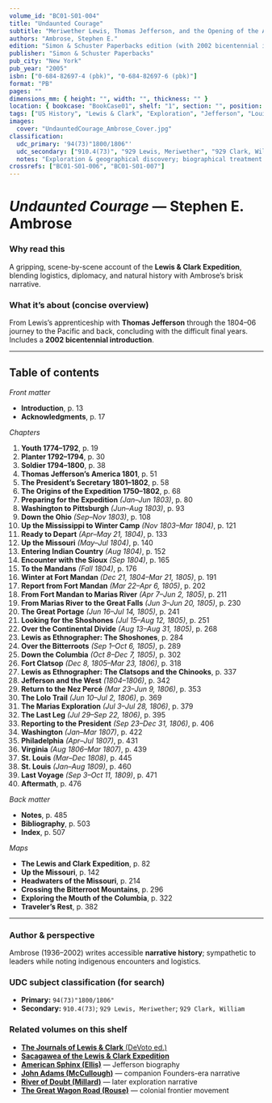 ```yaml
---
volume_id: "BC01-S01-004"
title: "Undaunted Courage"
subtitle: "Meriwether Lewis, Thomas Jefferson, and the Opening of the American West"
authors: "Ambrose, Stephen E."
edition: "Simon & Schuster Paperbacks edition (with 2002 bicentennial introduction)"
publisher: "Simon & Schuster Paperbacks"
pub_city: "New York"
pub_year: "2005"
isbn: ["0-684-82697-4 (pbk)", "0-684-82697-6 (pbk)"]
format: "PB"
pages: ""
dimensions_mm: { height: "", width: "", thickness: "" }
location: { bookcase: "BookCase01", shelf: "1", section: "", position: "4" }
tags: ["US History", "Lewis & Clark", "Exploration", "Jefferson", "Louisiana Purchase", "Corps of Discovery", "Biography", "Frontier"]
images:
  cover: "UndauntedCourage_Ambrose_Cover.jpg"
classification:
  udc_primary: '94(73)"1800/1806"'
  udc_secondary: ["910.4(73)", "929 Lewis, Meriwether", "929 Clark, William"]
  notes: "Exploration & geographical discovery; biographical treatment of principal figures."
crossrefs: ["BC01-S01-006", "BC01-S01-007"]
---
```


# *Undaunted Courage* — Stephen E. Ambrose

### Why read this
A gripping, scene-by-scene account of the **Lewis & Clark Expedition**, blending logistics, diplomacy, and natural history with Ambrose’s brisk narrative.

### What it’s about (concise overview)
From Lewis’s apprenticeship with **Thomas Jefferson** through the 1804–06 journey to the Pacific and back, concluding with the difficult final years. Includes a **2002 bicentennial introduction**.

---

## Table of contents
*Front matter*
- **Introduction**, p. 13  
- **Acknowledgments**, p. 17

*Chapters*
1. **Youth 1774–1792**, p. 19  
2. **Planter 1792–1794**, p. 30  
3. **Soldier 1794–1800**, p. 38  
4. **Thomas Jefferson’s America 1801**, p. 51  
5. **The President’s Secretary 1801–1802**, p. 58  
6. **The Origins of the Expedition 1750–1802**, p. 68  
7. **Preparing for the Expedition** *(Jan–Jun 1803)*, p. 80  
8. **Washington to Pittsburgh** *(Jun–Aug 1803)*, p. 93  
9. **Down the Ohio** *(Sep–Nov 1803)*, p. 108  
10. **Up the Mississippi to Winter Camp** *(Nov 1803–Mar 1804)*, p. 121  
11. **Ready to Depart** *(Apr–May 21, 1804)*, p. 133  
12. **Up the Missouri** *(May–Jul 1804)*, p. 140  
13. **Entering Indian Country** *(Aug 1804)*, p. 152  
14. **Encounter with the Sioux** *(Sep 1804)*, p. 165  
15. **To the Mandans** *(Fall 1804)*, p. 176  
16. **Winter at Fort Mandan** *(Dec 21, 1804–Mar 21, 1805)*, p. 191  
17. **Report from Fort Mandan** *(Mar 22–Apr 6, 1805)*, p. 202  
18. **From Fort Mandan to Marias River** *(Apr 7–Jun 2, 1805)*, p. 211  
19. **From Marias River to the Great Falls** *(Jun 3–Jun 20, 1805)*, p. 230  
20. **The Great Portage** *(Jun 16–Jul 14, 1805)*, p. 241  
21. **Looking for the Shoshones** *(Jul 15–Aug 12, 1805)*, p. 251  
22. **Over the Continental Divide** *(Aug 13–Aug 31, 1805)*, p. 268  
23. **Lewis as Ethnographer: The Shoshones**, p. 284  
24. **Over the Bitterroots** *(Sep 1–Oct 6, 1805)*, p. 289  
25. **Down the Columbia** *(Oct 8–Dec 7, 1805)*, p. 302  
26. **Fort Clatsop** *(Dec 8, 1805–Mar 23, 1806)*, p. 318  
27. **Lewis as Ethnographer: The Clatsops and the Chinooks**, p. 337  
28. **Jefferson and the West** *(1804–1806)*, p. 342  
29. **Return to the Nez Percé** *(Mar 23–Jun 9, 1806)*, p. 353  
30. **The Lolo Trail** *(Jun 10–Jul 2, 1806)*, p. 369  
31. **The Marias Exploration** *(Jul 3–Jul 28, 1806)*, p. 379  
32. **The Last Leg** *(Jul 29–Sep 22, 1806)*, p. 395  
33. **Reporting to the President** *(Sep 23–Dec 31, 1806)*, p. 406  
34. **Washington** *(Jan–Mar 1807)*, p. 422  
35. **Philadelphia** *(Apr–Jul 1807)*, p. 431  
36. **Virginia** *(Aug 1806–Mar 1807)*, p. 439  
37. **St. Louis** *(Mar–Dec 1808)*, p. 445  
38. **St. Louis** *(Jan–Aug 1809)*, p. 460  
39. **Last Voyage** *(Sep 3–Oct 11, 1809)*, p. 471  
40. **Aftermath**, p. 476

*Back matter*
- **Notes**, p. 485  
- **Bibliography**, p. 503  
- **Index**, p. 507

*Maps*
- **The Lewis and Clark Expedition**, p. 82  
- **Up the Missouri**, p. 142  
- **Headwaters of the Missouri**, p. 214  
- **Crossing the Bitterroot Mountains**, p. 296  
- **Exploring the Mouth of the Columbia**, p. 322  
- **Traveler’s Rest**, p. 382

---

### Author & perspective
Ambrose (1936–2002) writes accessible **narrative history**; sympathetic to leaders while noting indigenous encounters and logistics.

### UDC subject classification (for search)
- **Primary:** `94(73)"1800/1806"`
- **Secondary:** `910.4(73)`; `929 Lewis, Meriwether`; `929 Clark, William`

### Related volumes on this shelf
- [**The Journals of Lewis & Clark** (DeVoto ed.)](JournalsOfLewisClark.md)
- [**Sacagawea of the Lewis & Clark Expedition**](Sacagawea.md)
- [**American Sphinx (Ellis)**](AmericanSphinx_Ellis.md) — Jefferson biography
- [**John Adams (McCullough)**](JohnAdams_McCullough.md) — companion Founders-era narrative
- [**River of Doubt (Millard)**](RiverOfDoubt_Millard.md) — later exploration narrative
- [**The Great Wagon Road (Rouse)**](GreatWagonRoad.md) — colonial frontier movement
